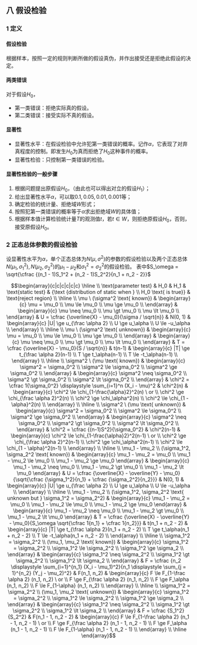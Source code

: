 ## 八 假设检验

### 1 定义

#### 假设检验

根据样本，按照一定的规则判断所做的假设真伪，并作出接受还是拒绝此假设的决定。

#### 两类错误

对于假设$H_0$，

- 第一类错误：拒绝实际真的假设。
- 第二类错误：接受实际不真的假设。

#### 显著性

- 显著性水平：在假设检验中允许犯第一类错误的概率。记作$\alpha$，它表现了对弃真程度的控制。即发生$H_0$为真而拒绝了$H_0$这种事件的概率。
- 显著性检验：只控制第一类错误的检验。

#### 显著性检验的一般步骤

1. 根据问题提出原假设$H_0$，（由此也可以得出对立的假设$H_1）$；
2. 给出显著性水平$\alpha$，可以取$0.1, 0.05, 0.01, 0.001$等；
3. 确定检验的统计量、拒绝域$W$形式；
4. 按照犯第一类错误的概率等于$\alpha$求出拒绝域$W$的具体值；
5. 根据样本值计算检验统计量$T$的观测值$t$，若$t \in W$，则拒绝原假设$H_0$，否则，接受原假设$H_0$。

### 2 正态总体参数的假设检验

设显著性水平为$\alpha$，单个正态总体为$N(\mu, \sigma^2)$的参数的假设检验以及两个正态总体$N(\mu_1, \sigma_1^2), N(\mu_2, \sigma_2^2)$的$\mu_1 - \mu_2$和$\sigma_1^2 = \sigma_2^2$的假设检验。
表中$S_\omega = \sqrt{\cfrac {(n_1 - 1)S_1^2 + (n_2 - 1)S_2^2}{n_1 + n_2 - 2}}$

$$\begin{array}{c|c|c|c|c|c} \hline \\ \text{parameter test} & H_0 & H_1 & \text{static test} & {\text {distribution of static when } \\ H_0 \text{ is true}} & \text{reject region} \\ \hline \\ \mu \ (\sigma^2 \text{ known}) & \begin{array}{c} \mu = \mu_0 \\ \mu \le \mu_0 \\ \mu \ge \mu_0 \\ \end{array} & \begin{array}{c} \mu \neq \mu_0 \\ \mu \gt \mu_0 \\ \mu \lt \mu_0 \\ \end{array} & U = \cfrac {\overline{X} - \mu_0}{\sigma / \sqrt{n}} & N(0, 1) & \begin{array}{c} |U| \ge u_{\frac \alpha 2} \\ U \ge u_\alpha \\ U \le -u_\alpha \\ \end{array} \\ \hline \\ \mu \ (\sigma^2 \text{ unknown}) & \begin{array}{c} \mu = \mu_0 \\ \mu \le \mu_0 \\ \mu \ge \mu_0 \\ \end{array} & \begin{array}{c} \mu \neq \mu_0 \\ \mu \gt \mu_0 \\ \mu \lt \mu_0 \\ \end{array} & T = \cfrac {\overline{X} - \mu_0}{S / \sqrt{n}} & t(n-1) & \begin{array}{c} |T| \ge t_{\frac \alpha 2}(n-1) \\ T \ge t_\alpha(n-1) \\ T \le -t_\alpha(n-1) \\ \end{array} \\ \hline \\ \sigma^2 \ (\mu \text{ known}) & \begin{array}{c} \sigma^2 = \sigma_0^2 \\ \sigma^2 \le \sigma_0^2 \\ \sigma^2 \ge \sigma_0^2 \\ \end{array} & \begin{array}{c} \sigma^2 \neq \sigma_0^2 \\ \sigma^2 \gt \sigma_0^2 \\ \sigma^2 \lt \sigma_0^2 \\ \end{array} & \chi^2 = \cfrac 1{\sigma_0^2} \displaystyle \sum_{i=1}^n (X_i - \mu)^2 & \chi^2(n) & \begin{array}{c} \chi^2 \le \chi_{1-\frac{\alpha}2}^2(n) \ or \\ \chi^2 \ge \chi_{\frac \alpha 2}^2(n) \\ \chi^2 \ge \chi_\alpha^2(n) \\ \chi^2 \le \chi_{1 - \alpha}^2(n) \\ \end{array} \\ \hline \\ \sigma^2 \ (\mu \text{ unknown}) & \begin{array}{c} \sigma^2 = \sigma_0^2 \\ \sigma^2 \le \sigma_0^2 \\ \sigma^2 \ge \sigma_0^2 \\ \end{array} & \begin{array}{c} \sigma^2 \neq \sigma_0^2 \\ \sigma^2 \gt \sigma_0^2 \\ \sigma^2 \lt \sigma_0^2 \\ \end{array} & \chi^2 = \cfrac {(n-1)S^2}{\sigma_0^2} & \chi^2(n-1) & \begin{array}{c} \chi^2 \le \chi_{1-\frac{\alpha}2}^2(n-1) \ or \\ \chi^2 \ge \chi_{\frac \alpha 2}^2(n-1) \\ \chi^2 \ge \chi_\alpha^2(n-1) \\ \chi^2 \le \chi_{1 - \alpha}^2(n-1) \\ \end{array} \\ \hline \\ \mu_1 - \mu_2 \\ (\sigma_1^2, \sigma_2^2 \text{ known}) & \begin{array}{c} \mu_1 - \mu_2 = \mu_0 \\ \mu_1 - \mu_2 \le \mu_0 \\ \mu_1 - \mu_2 \ge \mu_0 \end{array} & \begin{array}{c} \mu_1 - \mu_2 \neq \mu_0 \\ \mu_1 - \mu_2 \gt \mu_0 \\ \mu_1 - \mu_2 \lt \mu_0 \end{array} & U = \cfrac {\overline{X} - \overline{Y} - \mu_0}{\sqrt{\cfrac {\sigma_1^2}{n_1} + \cfrac {\sigma_2^2}{n_2}}} & N(0, 1) & \begin{array}{c} |U| \ge u_{\frac \alpha 2} \\ U \ge u_\alpha \\ U \le -u_\alpha \\ \end{array} \\ \hline \\ \mu_1 - \mu_2 \\ (\sigma_1^2, \sigma_2^2 \text{ unknown but } \sigma_1^2 = \sigma_2^2) & \begin{array}{c} \mu_1 - \mu_2 = \mu_0 \\ \mu_1 - \mu_2 \le \mu_0 \\ \mu_1 - \mu_2 \ge \mu_0 \end{array} & \begin{array}{c} \mu_1 - \mu_2 \neq \mu_0 \\ \mu_1 - \mu_2 \gt \mu_0 \\ \mu_1 - \mu_2 \lt \mu_0 \end{array} & T = \cfrac {\overline{X} - \overline{Y} - \mu_0}{S_\omega \sqrt{\cfrac 1{n_1} + \cfrac 1{n_2}}} & t(n_1 + n_2 - 2) & \begin{array}{c} |T| \ge t_{\frac \alpha 2}(n_1 + n_2 - 2) \\ T \ge t_\alpha(n_1 + n_2 - 2) \\ T \le -t_\alpha(n_1 + n_2 - 2) \\ \end{array} \\  \hline \\ \sigma_1^2 = \sigma_2^2 \\ (\mu_1, \mu_2 \text{ known}) & \begin{array}{c} \sigma_1^2 = \sigma_2^2 \\ \sigma_1^2 \le \sigma_2^2 \\ \sigma_1^2 \ge \sigma_2 \\ \end{array} & \begin{array}{c} \sigma_1^2 \neq \sigma_2^2 \\ \sigma_1^2 \gt \sigma_2^2 \\ \sigma_1^2 \lt \sigma_2 \\ \end{array} & F = \cfrac {n_2 \displaystyle \sum_{i=1}^{n_1} (X_i - \mu_1)^2}{n_1 \displaystyle \sum_{j = 1}^{n_2} (Y_j - \mu_2)^2} & F(n_1, n_2) & \begin{array}{c} F \le F_{1-\frac \alpha 2} (n_1, n_2) \ or \\ F \ge F_{\frac \alpha 2} (n_1, n_2) \\ F \ge F_\alpha (n_1, n_2) \\ F \le F_{1-\alpha} (n_1, n_2) \\ \end{array} \\ \hline \\  \sigma_1^2 = \sigma_2^2 \\ (\mu_1, \mu_2 \text{ unknown}) & \begin{array}{c} \sigma_1^2 = \sigma_2^2 \\ \sigma_1^2 \le \sigma_2^2 \\ \sigma_1^2 \ge \sigma_2 \\ \end{array} & \begin{array}{c} \sigma_1^2 \neq \sigma_2^2 \\ \sigma_1^2 \gt \sigma_2^2 \\ \sigma_1^2 \lt \sigma_2 \\ \end{array} & F = \cfrac {S_1^2}{S_2^2} & F(n_1 - 1, n_2 - 2) & \begin{array}{c} F \le F_{1-\frac \alpha 2} (n_1 - 1, n_2 - 1) \ or \\ F \ge F_{\frac \alpha 2} (n_1 - 1, n_2 - 1) \\ F \ge F_\alpha (n_1 - 1, n_2 - 1) \\ F \le F_{1-\alpha} (n_1 - 1, n_2 - 1) \\ \end{array} \\ \hline  \end{array}$$
